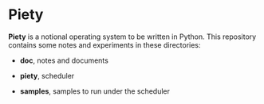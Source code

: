 
Piety
=====

**Piety** is a notional operating system to be written in Python.  This
repository contains some notes and experiments in these directories:

- **doc**, notes and documents

- **piety**, scheduler

- **samples**, samples to run under the scheduler 


